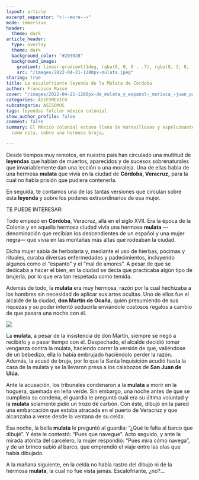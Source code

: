 ```yaml
---
layout: article
excerpt_separator: "<!--more-->"
mode: immersive
header:
  theme: dark
article_header:
  type: overlay
  theme: dark
  background_color: "#203028"
  background_image:
    gradient: linear-gradient(1deg, rgba(0, 0, 0 , .7), rgba(8, 3, 8, .9))
    src: "/images/2022-04-21-1280px-mulata.jpeg"
sharing: true
title: La escalofriante leyenda de la Mulata de Córdoba
author: Francisco Massé
cover: "/images/2022-04-21-1280px-de_mulata_y_espanol-_morisca_-juan_patricio_morlete.jpeg"
categories: ASIESMEXICO
subcategorie: ASISOMOS
tags: leyendas folclor méxico colonial
show_author_profile: false
comment: false
summary: El México colonial estuvo lleno de maravillosas y espeluznantes leyendas
  como esta, sobre una hermosa bruja…

---
```

Desde tiempos muy remotos, en nuestro país han circulado una multitud de **leyendas** que hablan de muertos, aparecidos y de sucesos sobrenaturales que invariablemente dan una lección o una moraleja. Una de ellas habla de una hermosa **mulata** que vivía en la ciudad de **Córdoba, Veracruz,** para la cual no había prisión que pudiera contenerla.

En seguida, te contamos una de las tantas versiones que circulan sobre esta **leyenda** y sobre los poderes extraordinarios de esa mujer.

TE PUEDE INTERESAR:

Todo empezó en **Córdoba**, Veracruz, allá en el siglo XVII. Era la época de la Colonia y en aquella hermosa ciudad vivía una hermosa **mulata** —denominación que recibían los descendientes de un español y una mujer negra— que vivía en las montañas más altas que rodeaban la ciudad.

Dicha mujer sabía de herbolaria y, mediante el uso de hierbas, pócimas y rituales, curaba diversas enfermedades y padecimientos, incluyendo algunos como el “espanto” y el “mal de amores”. A pesar de que se dedicaba a hacer el bien, en la ciudad se decía que practicaba algún tipo de brujería, por lo que era tan respetada como temida.

Además de todo, la **mulata** era muy hermosa, razón por la cual hechizaba a los hombres sin necesidad de aplicar sus artes ocultas. Uno de ellos fue el alcalde de la ciudad, **don Martín de Ocaña**, quien presumiendo de sus riquezas y su poder intentó seducirla enviándole costosos regalos a cambio de que pasara una noche con él.

![](https://upload.wikimedia.org/wikipedia/commons/9/98/Velho_entregando_carta_de_amor_%C3%A0_uma_mulher_mulata._Obra_de_Carlos_Juli%C3%A3o.jpg)

La **mulata**, a pesar de la insistencia de don Martín, siempre se negó a recibirlo y a pasar tiempo con él. Despechado, el alcalde decidió tomar venganza contra la mulata, haciendo correr la versión de que, valiéndose de un bebedizo, ella lo había embrujado haciéndolo perder la razón. Además, la acusó de bruja, por lo que la Santa Inquisición acudió hasta la casa de la mulata y se la llevaron presa a los calabozos de **San Juan de Ulúa.**

Ante la acusación, los tribunales condenaron a la **mulata** a morir en la hoguera, quemada en leña verde. Sin embargo, una noche antes de que se cumpliera su condena, el guardia le preguntó cuál era su última voluntad y la **mulata** solamente pidió un trozo de carbón. Con éste, dibujó en la pared una embarcación que estaba atracada en el puerto de Veracruz y que alcanzaba a verse desde la ventana de su celda.

Esa noche, la bella **mulata** le preguntó al guardia: “¿Qué le falta al barco que dibujé”. Y éste le contestó: “Pues que navegue”. Acto seguido, y ante la mirada atónita del carcelero, la mujer respondió: “Pues mira cómo navega”, y de un brinco subió al barco, que emprendió el viaje entre las olas que había dibujado.

A la mañana siguiente, en la celda no había rastro del dibujo ni de la hermosa **mulata**, la cual no fue vista jamás. Escalofriante, ¿no?…